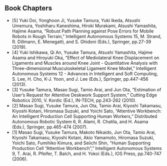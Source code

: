 ## Book Chapters
- [5] Yuki Doi, Yonghoon Ji, Yusuke Tamura, Yuki Ikeda, Atsushi Umemura, Yoshiharu Kaneshima, Hiroki Murakami, Atsushi Yamashita, Hajime Asama, “Robust Path Planning against Pose Errors for Mobile Robots in Rough Terrain,” Intelligent Autonomous Systems 15, M. Strand, R. Dillmann, E. Menegatti, and S. Ghidoni (Eds.), Springer, pp.27-39 (2019).
- [4] Yuki Ishikawa, Qi An, Yusuke Tamura, Atsushi Yamashita, Hajime Asama and Hiroyuki Oka, “Effect of Mediolateral Knee Displacement on Ligaments and Muscles around Knee Joint - Quantitative Analysis with Three-dimensional Musculoskeletal Ligament Knee Model,” Intelligent Autonomous Systems 12 - Advances in Intelligent and Soft Computing, S. Lee, H. Cho, K-J. Yoon, and J. Lee (Eds.), Springer, pp.447-456 (2013). 
- [3] Yusuke Tamura, Masao Sugi, Tamio Arai, and Jun Ota, “Estimation of User’s Request for Attentive Deskwork Support System,” Cutting Edge Robotics 2010, V. Kordic (Ed.), IN-TECH, pp.243-262 (2010). 
- [2] Masao Sugi, Yusuke Tamura, Jun Ota, Tamio Arai, Kiyoshi Takamasu, Kiyoshi Kotani, Hiromasa Suzuki, and Yoichi Sato, “Attentive Workbench: An Intelligent Production Cell Supporting Human Workers,” Distributed Autonomous Robotic System 6, R. Alami, R. Chatila, and H. Asama (Eds.), Springer, pp.465-474 (2007). 
- [1] Masao Sugi, Yusuke Tamura, Makoto Nikaido, Jun Ota, Tamio Arai, Kiyoshi Takamasu, Kiyoshi Kotani, Akio Yamamoto, Hiromasa Suzuki, Yoichi Sato, Fumihiko Kimura, and Seiichi Shin, “Human Supporting Production Cell “Attentive Workbench”,” Intelligent Autonomous Systems 9, T. Arai, R. Pfeifer, T. Balch, and H. Yokoi (Eds.), IOS Press, pp.740-747 (2006). 
